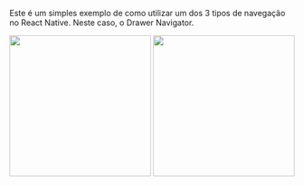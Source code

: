Este é um simples exemplo de como utilizar um dos 3 tipos de navegação no React Native. Neste caso, o Drawer Navigator.

<img src="https://user-images.githubusercontent.com/86331224/123343055-5ddae700-d527-11eb-9137-343f69197303.png" width="250">
<img src="https://user-images.githubusercontent.com/86331224/123343397-10ab4500-d528-11eb-92ab-9189efd5c755.png" width="250">
